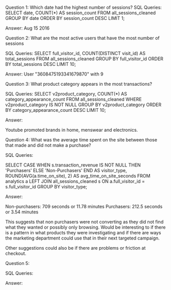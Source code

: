 Question 1: Which date had the highest number of sessions?
SQL Queries:
SELECT date, COUNT(*) AS session_count
FROM all_sessions_cleaned
GROUP BY date
ORDER BY session_count DESC
LIMIT 1;


Answer: 
 Aug 15 2016


Question 2: What are the most active users that have the most number of sessions

SQL Queries:
SELECT 
  full_visitor_id,
  COUNT(DISTINCT visit_id) AS total_sessions
FROM all_sessions_cleaned
GROUP BY full_visitor_id
ORDER BY total_sessions DESC
LIMIT 10;

Answer:
 User "3608475193341679870" with 9


Question 3: What product category appears in the most transactions? 

SQL Queries:
SELECT 
  v2product_category,
  COUNT(*) AS category_appearance_count
FROM all_sessions_cleaned
WHERE v2product_category IS NOT NULL
GROUP BY v2product_category
ORDER BY category_appearance_count DESC
LIMIT 10;


Answer:

Youtube promoted brands in home, menswear and electronics.


Question 4: What was the average time spent on the site between those that made and did not make a purchase? 

SQL Queries:

SELECT 
  CASE 
    WHEN s.transaction_revenue IS NOT NULL THEN 'Purchasers' 
    ELSE 'Non-Purchasers' 
  END AS visitor_type,
  ROUND(AVG(a.time_on_site), 2) AS avg_time_on_site_seconds
FROM analytics a
LEFT JOIN all_sessions_cleaned s
  ON a.full_visitor_id = s.full_visitor_id
GROUP BY visitor_type;

Answer:

Non-purchasers: 709 seconds or 11.78 minutes
Purchasers: 212.5 seconds or 3.54 minutes

This suggests that non purchasers were not converting as they did not find what they wanted or possibly only browsing. Would be interesting to if there is a pattern in what products they were investigating and if there are ways the marketing department could use that in their next targeted campaign. 

Other suggestions could also be if there are problems or friction at checkout. 



Question 5: 

SQL Queries:

Answer:
